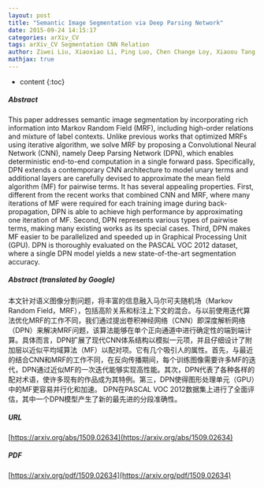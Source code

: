 ```yaml
---
layout: post
title: "Semantic Image Segmentation via Deep Parsing Network"
date: 2015-09-24 14:15:17
categories: arXiv_CV
tags: arXiv_CV Segmentation CNN Relation
author: Ziwei Liu, Xiaoxiao Li, Ping Luo, Chen Change Loy, Xiaoou Tang
mathjax: true
---
```


* content
{:toc}

##### Abstract
This paper addresses semantic image segmentation by incorporating rich information into Markov Random Field (MRF), including high-order relations and mixture of label contexts. Unlike previous works that optimized MRFs using iterative algorithm, we solve MRF by proposing a Convolutional Neural Network (CNN), namely Deep Parsing Network (DPN), which enables deterministic end-to-end computation in a single forward pass. Specifically, DPN extends a contemporary CNN architecture to model unary terms and additional layers are carefully devised to approximate the mean field algorithm (MF) for pairwise terms. It has several appealing properties. First, different from the recent works that combined CNN and MRF, where many iterations of MF were required for each training image during back-propagation, DPN is able to achieve high performance by approximating one iteration of MF. Second, DPN represents various types of pairwise terms, making many existing works as its special cases. Third, DPN makes MF easier to be parallelized and speeded up in Graphical Processing Unit (GPU). DPN is thoroughly evaluated on the PASCAL VOC 2012 dataset, where a single DPN model yields a new state-of-the-art segmentation accuracy.

##### Abstract (translated by Google)
本文针对语义图像分割问题，将丰富的信息融入马尔可夫随机场（Markov Random Field，MRF），包括高阶关系和标注上下文的混合。与以前使用迭代算法优化MRF的工作不同，我们通过提出卷积神经网络（CNN）即深度解析网络（DPN）来解决MRF问题，该算法能够在单个正向通道中进行确定性的端到端计算。具体而言，DPN扩展了现代CNN体系结构以模拟一元项，并且仔细设计了附加层以近似平均域算法（MF）以配对项。它有几个吸引人的属性。首先，与最近的结合CNN和MRF的工作不同，在反向传播期间，每个训练图像需要许多MF的迭代，DPN通过近似MF的一次迭代能够实现高性能。其次，DPN代表了各种各样的配对术语，使许多现有的作品成为其特例。第三，DPN使得图形处理单元（GPU）中的MF更容易并行化和加速。 DPN在PASCAL VOC 2012数据集上进行了全面评估，其中一个DPN模型产生了新的最先进的分段准确性。

##### URL
[https://arxiv.org/abs/1509.02634](https://arxiv.org/abs/1509.02634)

##### PDF
[https://arxiv.org/pdf/1509.02634](https://arxiv.org/pdf/1509.02634)

